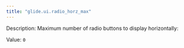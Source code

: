 ```yaml
---
title: "glide.ui.radio_horz_max"
---
```


Description: Maximum number of radio buttons to display horizontally:

Value: `0`